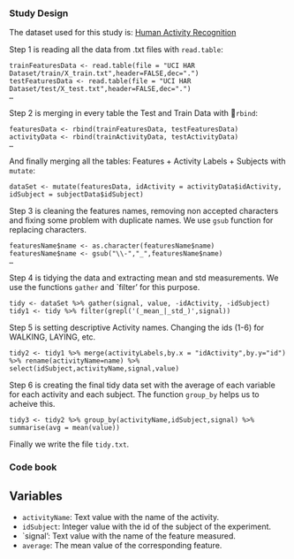 ### Study Design

The dataset used for this study is: [Human Activity Recognition](http://archive.ics.uci.edu/ml/datasets/Human+Activity+Recognition+Using+Smartphones)

Step 1 is reading all the data from .txt files with `read.table`:

    trainFeaturesData <- read.table(file = "UCI HAR Dataset/train/X_train.txt",header=FALSE,dec=".")
    testFeaturesData <- read.table(file = "UCI HAR Dataset/test/X_test.txt",header=FALSE,dec=".")
    …

Step 2 is merging in every table the Test and Train Data with `rbind`:

    featuresData <- rbind(trainFeaturesData, testFeaturesData)
    activityData <- rbind(trainActivityData, testActivityData)
    …  

And finally merging all the tables: Features + Activity Labels + Subjects with `mutate`:

    dataSet <- mutate(featuresData, idActivity = activityData$idActivity, idSubject = subjectData$idSubject)

Step 3 is cleaning the features names, removing non accepted characters and fixing some problem with duplicate names. We use `gsub` function for replacing characters.

    featuresName$name <- as.character(featuresName$name)
    featuresName$name <- gsub("\\-","_",featuresName$name)
    …

Step 4 is tidying the data and extracting mean and std measurements. We use the functions `gather` and `filter’ for this purpose.

    tidy <- dataSet %>% gather(signal, value, -idActivity, -idSubject)
    tidy1 <- tidy %>% filter(grepl('(_mean_|_std_)',signal))

Step 5 is setting descriptive Activity names. Changing the ids (1-6) for WALKING, LAYING, etc.

    tidy2 <- tidy1 %>% merge(activityLabels,by.x = "idActivity",by.y="id") %>% rename(activityName=name) %>% select(idSubject,activityName,signal,value)

Step 6 is creating the final tidy data set with the average of each variable for each activity and each subject. The function `group_by` helps us to acheive this.

    tidy3 <- tidy2 %>% group_by(activityName,idSubject,signal) %>% summarise(avg = mean(value))

Finally we write the file `tidy.txt`.

### Code book

## Variables

* `activityName`: Text value with the name of the activity.
* `idSubject`: Integer value with the id of the subject of the experiment.
* `signal’: Text value with the name of the feature measured.
* `average`: The mean value of the corresponding feature.
